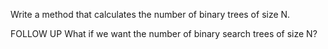 
Write a method that calculates the number of binary trees of size N.

FOLLOW UP
What if we want the number of binary search trees of size N?